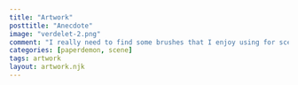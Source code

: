 ```yaml
---
title: "Artwork"
posttitle: "Anecdote"
image: "verdelet-2.png"
comment: "I really need to find some brushes that I enjoy using for scenes, but I do think that this one has some nice colors that work well with the two characters. Still, it's more of an experiment"
categories: [paperdemon, scene]
tags: artwork
layout: artwork.njk
---
```

